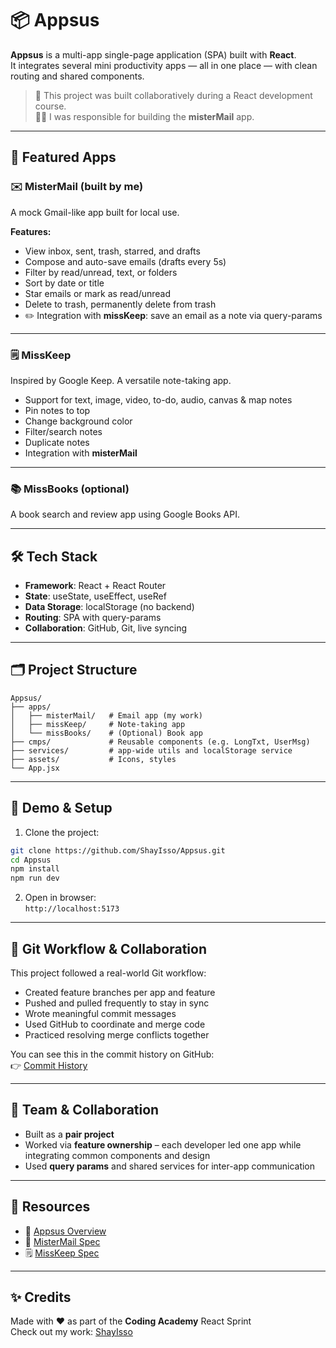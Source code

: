 # 📦 Appsus

**Appsus** is a multi-app single-page application (SPA) built with **React**.  
It integrates several mini productivity apps — all in one place — with clean routing and shared components.

> 🧠 This project was built collaboratively during a React development course.  
> 🧑‍💻 I was responsible for building the **misterMail** app.

---

## 🚀 Featured Apps

### ✉️ MisterMail (built by me)
A mock Gmail-like app built for local use.

**Features:**
- View inbox, sent, trash, starred, and drafts
- Compose and auto-save emails (drafts every 5s)
- Filter by read/unread, text, or folders
- Sort by date or title
- Star emails or mark as read/unread
- Delete to trash, permanently delete from trash
- ✏️ Integration with **missKeep**: save an email as a note via query-params

---

### 🗒️ MissKeep  
Inspired by Google Keep. A versatile note-taking app.

- Support for text, image, video, to-do, audio, canvas & map notes
- Pin notes to top
- Change background color
- Filter/search notes
- Duplicate notes
- Integration with **misterMail**

---

### 📚 MissBooks (optional)  
A book search and review app using Google Books API.

---

## 🛠️ Tech Stack

- **Framework**: React + React Router
- **State**: useState, useEffect, useRef
- **Data Storage**: localStorage (no backend)
- **Routing**: SPA with query-params
- **Collaboration**: GitHub, Git, live syncing

---

## 🗂️ Project Structure

```
Appsus/
├── apps/
│   ├── misterMail/   # Email app (my work)
│   ├── missKeep/     # Note-taking app
│   └── missBooks/    # (Optional) Book app
├── cmps/             # Reusable components (e.g. LongTxt, UserMsg)
├── services/         # app-wide utils and localStorage service
├── assets/           # Icons, styles
└── App.jsx
```

---

## 📎 Demo & Setup

1. Clone the project:
```bash
git clone https://github.com/ShayIsso/Appsus.git
cd Appsus
npm install
npm run dev
```

2. Open in browser:  
`http://localhost:5173`

---

## 🔄 Git Workflow & Collaboration

This project followed a real-world Git workflow:

- Created feature branches per app and feature
- Pushed and pulled frequently to stay in sync
- Wrote meaningful commit messages
- Used GitHub to coordinate and merge code
- Practiced resolving merge conflicts together

You can see this in the commit history on GitHub:  
👉 [Commit History](https://github.com/ShayIsso/Appsus/commits/main)

---

## 🤝 Team & Collaboration

- Built as a **pair project**
- Worked via **feature ownership** – each developer led one app while integrating common components and design
- Used **query params** and shared services for inter-app communication

---

## 📄 Resources

- 📘 [Appsus Overview](./Sprint3-Appsus.pdf)
- 📨 [MisterMail Spec](./Sprint3-Appsus-misterEmail.pdf)
- 🗒️ [MissKeep Spec](./Sprint3-Appsus-missKeep.pdf)

---

## ✨ Credits

Made with ❤️ as part of the **Coding Academy** React Sprint  
Check out my work: [ShayIsso](https://github.com/ShayIsso)
